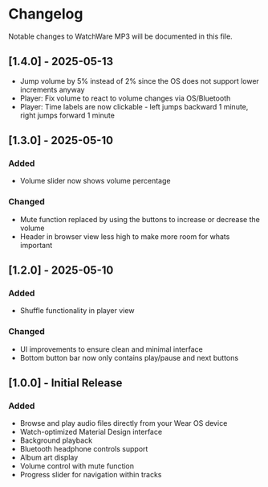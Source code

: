 # Changelog

Notable changes to WatchWare MP3 will be documented in this file.

## [1.4.0] - 2025-05-13
- Jump volume by 5% instead of 2% since the OS does not support lower increments anyway
- Player: Fix volume to react to volume changes via OS/Bluetooth
- Player: Time labels are now clickable - left jumps backward 1 minute, right jumps forward 1 minute

## [1.3.0] - 2025-05-10

### Added
- Volume slider now shows volume percentage

### Changed
- Mute function replaced by using the buttons to increase or decrease the volume
- Header in browser view less high to make more room for whats important

## [1.2.0] - 2025-05-10

### Added
- Shuffle functionality in player view

### Changed
- UI improvements to ensure clean and minimal interface
- Bottom button bar now only contains play/pause and next buttons

## [1.0.0] - Initial Release

### Added
- Browse and play audio files directly from your Wear OS device
- Watch-optimized Material Design interface
- Background playback
- Bluetooth headphone controls support
- Album art display
- Volume control with mute function
- Progress slider for navigation within tracks
